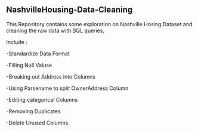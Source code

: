 ## NashvilleHousing-Data-Cleaning

This Repository contains some exploration on Nashville Hosing Dataset and cleaning the raw data with SQL queries,   

Include :

-Standardize Data Format

-Filling Null Valuse

-Breaking out Address into Columns

-Using Parsename to split OwnerAddress Column

-Editing categorical Columns

-Removing Duplicates

-Delete Unused Columns
